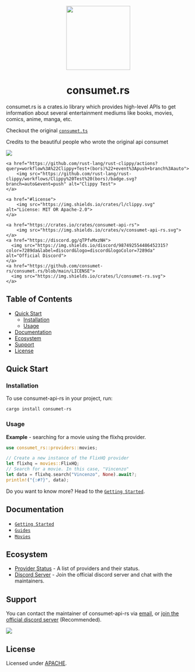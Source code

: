 <p align="center"><img src="https://consumet.org/images/consumetlogo.png" width="175"/></p>

<h1 align="center"> consumet.rs </h1>

consumet.rs is a crates.io library which provides high-level APIs to get information about several entertainment mediums like books, movies, comics, anime, manga, etc.

Checkout the original [`consumet.ts`](https://github.com/consumet/consumet.ts/)

Credits to the beautiful people who wrote the original api consumet

[![](https://contrib.rocks/image?repo=consumet/consumet.ts)](https://github.com/consumet/consumet.ts/graphs/contributors)

<p align="center">
    
    <a href="https://github.com/rust-lang/rust-clippy/actions?query=workflow%3A%22Clippy+Test+(bors)%22+event%3Apush+branch%3Aauto">
        <img src="https://github.com/rust-lang/rust-clippy/workflows/Clippy%20Test%20(bors)/badge.svg?branch=auto&event=push" alt="Clippy Test">
    </a>

    <a href="#license">
        <img src="https://img.shields.io/crates/l/clippy.svg" alt="License: MIT OR Apache-2.0">
    </a>

    <a href="https://crates.io/crates/consumet-api-rs">
        <img src="https://img.shields.io/crates/v/consumet-api-rs.svg">
    </a>
    <a href="https://discord.gg/qTPfvMxzNH">
      <img src="https://img.shields.io/discord/987492554486452315?color=7289da&label=discord&logo=discord&logoColor=7289da" alt="Official Discord">
    </a>
    <a href="https://github.com/consumet-rs/consumet.rs/blob/main/LICENSE">
      <img src="https://img.shields.io/crates/l/consumet-rs.svg">
    </a>
</p>

<h2> Table of Contents </h2>

- [Quick Start](#quick-start)
  - [Installation](#installation)
  - [Usage](#usage)
- [Documentation](#documentation)
- [Ecosystem](#ecosystem)
- [Support](#support)
- [License](#license)

## Quick Start

### Installation

To use consumet-api-rs in your project, run:
```bash
cargo install consumet-rs
```

### Usage

**Example** - searching for a movie using the flixhq provider.
```rs
use consumet_rs::providers::movies;

// Create a new instance of the FlixHQ provider
let flixhq = movies::FlixHQ;
// Search for a movie. In this case, "Vincenzo"
let data = flixhq.search("Vincenzo", None).await?;
println!("{:#?}", data);
```

Do you want to know more? Head to the [`Getting Started`](https://github.com/consumet-rs/consumet.rs/tree/main/docs/guides/getting-started.md).

## Documentation
- [`Getting Started`](https://github.com/consumet-rs/consumet.rs/tree/main/docs/guides/getting-started.md)
- [`Guides`](https://github.com/consumet-rs/consumet.rs/tree/main/docs)
- [`Movies`](https://github.com/consumet-rs/consumet.rs/tree/main/docs/guides/movies.md)

## Ecosystem
- [Provider Status](https://github.com/consumet/providers-status/blob/main/README.md) - A list of providers and their status.
- [Discord Server](https://discord.gg/qTPfvMxzNH) - Join the official discord server and chat with the maintainers.

## Support
You can contact the maintainer of consumet-api-rs via [email](mailto:vipershniper07@gmail.com), or [join the official discord server](https://discord.gg/qTPfvMxzNH) (Recommended).

<a href="https://discord.gg/qTPfvMxzNH">
   <img src="https://discordapp.com/api/guilds/987492554486452315/widget.png?style=banner2">
</a>

## License
Licensed under [APACHE](./LICENSE).
